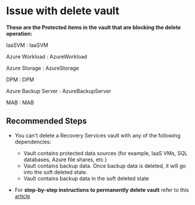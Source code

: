 <properties
	pageTitle="Unable to delete vault"
	description="Issue with delete vault due to items protected"
	service="microsoft.recoveryservices"
	resource="vaults"
	authors="akgoyal"
	ms.author="akgoyal"
	displayOrder=""
	selfHelpType="generic"
	supportTopicIds=""
	resourceTags=""
	productPesIds=""
	cloudEnvironments="public, fairfax, usnat, ussec"
	articleId= "6F401FC2-342B-437B-84A8-C4F43B28C017"
	ownershipId="StorageMediaEdge_Backup"
/>

# Issue with delete vault 

**These are the Protected items in the vault that are blocking the delete operation:**
<!--issueDescription-->
IaaSVM : <!--IaaSVM-->IaaSVM<!--/IaaSVM-->

Azure Workload : <!--AzureWorkload-->AzureWorkload<!--/AzureWorkload-->

Azure Storage : <!--AzureStorage-->AzureStorage<!--/AzureStorage-->

DPM : <!--DPM-->DPM<!--/DPM-->

Azure Backup Server : <!--AzureBackupServer-->AzureBackupServer<!--/AzureBackupServer-->

MAB : <!--MAB-->MAB<!--/MAB--> 

<!--/issueDescription-->

## **Recommended Steps**

* You can't delete a Recovery Services vault with any of the following dependencies:
  
  * Vault contains protected data sources (for example, IaaS VMs, SQL databases, Azure file shares, etc.)
  * Vault contains backup data. Once backup data is deleted, it will go into the soft deleted state.
  * Vault contains backup data in the soft deleted state  
  
* For **step-by-step instructions to permanently delete vault** refer to this [article](https://docs.microsoft.com/azure/backup/backup-azure-delete-vault#proper-way-to-delete-a-vault)